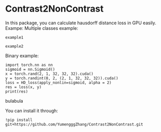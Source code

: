 
# Contrast2NonContrast

In this package, you can calculate hausdorff distance loss in GPU easily.
Exampe:
Multiple classes example:
```
example1
```

```
example2
```

Binary example:
```
import torch.nn as nn
sigmoid = nn.Sigmoid()
x = torch.rand(2, 1, 32, 32, 32).cuda()
y = torch.randint(0, 2, (2, 1, 32, 32, 32)).cuda()
loss = HD_loss(apply_nonlin=sigmoid, alpha = 2)
res = loss(x, y)
print(res)
```
bulabula

You can install it through:
```
!pip install git+https://github.com/YumengggZhang/Contrast2NonContrast.git
```
